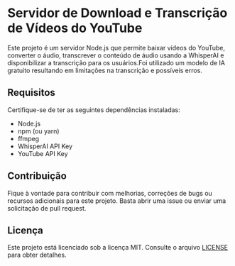 
# Servidor de Download e Transcrição de Vídeos do YouTube

Este projeto é um servidor Node.js que permite baixar vídeos do YouTube, converter o áudio, transcrever o conteúdo de áudio usando a WhisperAI e disponibilizar a transcrição para os usuários.Foi utilizado um modelo de IA gratuito resultando em limitações na transcrição e possíveis erros.

## Requisitos

Certifique-se de ter as seguintes dependências instaladas:

- Node.js
- npm (ou yarn)
- ffmpeg
- WhisperAI API Key
- YouTube API Key

## Contribuição

Fique à vontade para contribuir com melhorias, correções de bugs ou recursos adicionais para este projeto. Basta abrir uma issue ou enviar uma solicitação de pull request.

## Licença

Este projeto está licenciado sob a licença MIT. Consulte o arquivo [LICENSE](LICENSE) para obter detalhes.
